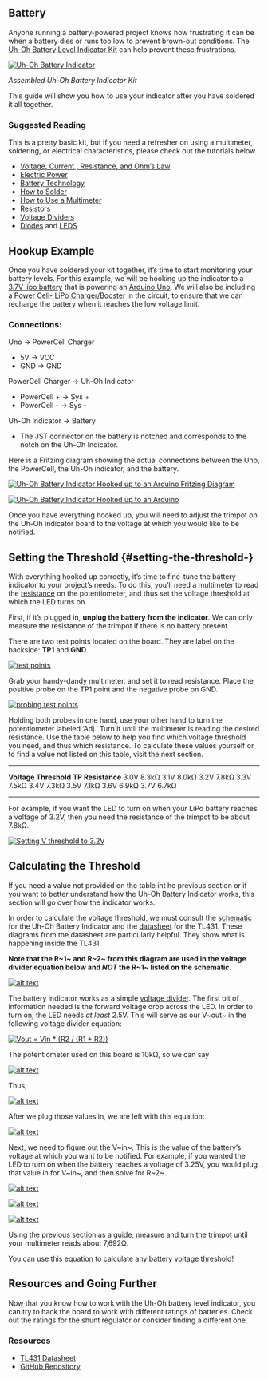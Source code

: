 Battery
-------
 
Anyone running a battery-powered project knows how frustrating it can be when a battery dies or runs too low to prevent brown-out conditions. The
[Uh-Oh Battery Level Indicator Kit](https://www.sparkfun.com/products/11087) can help prevent these frustrations.

[![Uh-Oh Battery
Indicator](./Uh-Oh%20Battery%20Level%20Indicator%20Hookup%20Guide%20-%20learn.sparkfun.com_files/11087-03.jpg)](./Uh-Oh%20Battery%20Level%20Indicator%20Hookup%20Guide%20-%20learn.sparkfun.com_files/11087-03.jpg)

*Assembled Uh-Oh Battery Indicator Kit*

This guide will show you how to use your indicator after you have
soldered it all together.

### Suggested Reading

This is a pretty basic kit, but if you need a refresher on using a
multimeter, soldering, or electrical characteristics, please check out
the tutorials below.

-   [Voltage, Current , Resistance, and Ohm’s Law](https://learn.sparkfun.com/tutorials/voltage-current-resistance-and-ohms-law)
-   [Electric Power](https://learn.sparkfun.com/tutorials/electric-power)
-   [Battery Technology](https://learn.sparkfun.com/tutorials/battery-technologies)
-   [How to Solder](https://learn.sparkfun.com/tutorials/how-to-solder---through-hole-soldering)
-   [How to Use a Multimeter](https://learn.sparkfun.com/tutorials/how-to-use-a-multimeter)
-   [Resistors](https://learn.sparkfun.com/tutorials/resistors)
-   [Voltage Dividers](https://learn.sparkfun.com/tutorials/voltage-dividers)
-   [Diodes](https://learn.sparkfun.com/tutorials/diodes) and 
    [LEDS](https://learn.sparkfun.com/tutorials/light-emitting-diodes-leds)



Hookup Example
--------------

Once you have soldered your kit together, it’s time to start monitoring your battery levels. For this example, we will be hooking up the indicator to a [3.7V lipo battery](https://www.sparkfun.com/products/341) that is powering an [Arduino Uno](https://www.sparkfun.com/products/11021). We will also be including a [Power Cell- LiPo Charger/Booster](https://www.sparkfun.com/products/11231) in the circuit, to ensure that we can recharge the battery when it reaches the low voltage limit.

### Connections:

Uno → PowerCell Charger

-   5V → VCC
-   GND → GND

PowerCell Charger → Uh-Oh Indicator

-   PowerCell + → Sys +
-   PowerCell - → Sys -

Uh-Oh Indicator → Battery

-   The JST connector on the battery is notched and corresponds to the
    notch on the Uh-Oh Indicator.

Here is a Fritzing diagram showing the actual connections between the Uno, the PowerCell, the Uh-Oh indicator, and the battery.

[![Uh-Oh Battery Indicator Hooked up to an Arduino Fritzing Diagram](./Uh-Oh%20Battery%20Level%20Indicator%20Hookup%20Guide%20-%20learn.sparkfun.com_files/Uh-Oh_batteryHookUp_bb.jpg)](https://cdn.sparkfun.com/assets/d/5/4/6/0/Uh-Oh_batteryHookUp_bb.jpg)

[![Uh-Oh Battery Indicator Hooked up to an Arduino](./Uh-Oh%20Battery%20Level%20Indicator%20Hookup%20Guide%20-%20learn.sparkfun.com_files/Uh_Oh_Battery_Indicator_Hookup_Guide-01.jpg)](https://cdn.sparkfun.com/assets/learn_tutorials/2/0/4/Uh_Oh_Battery_Indicator_Hookup_Guide-01.jpg)

Once you have everything hooked up, you will need to adjust the trimpot
on the Uh-Oh indicator board to the voltage at which you would like to
be notified.


Setting the Threshold {#setting-the-threshold-}
---------------------

With everything hooked up correctly, it’s time to fine-tune the battery
indicator to your project’s needs. To do this, you’ll need a multimeter
to read the [resistance](https://learn.sparkfun.com/tutorials/how-to-use-a-multimeter/measuring-resistance) on the potentiometer, and thus set the voltage threshold at which the LED turns on.

First, if it’s plugged in, **unplug the battery from the indicator**. We
can only measure the resistance of the trimpot if there is no battery
present.

There are two test points located on the board. They are label on the
backside: **TP1** and **GND**.

[![test points](./Uh-Oh%20Battery%20Level%20Indicator%20Hookup%20Guide%20-%20learn.sparkfun.com_files/Uh_Oh_Battery_Indicator_Hookup_Guide-02.jpg)](https://cdn.sparkfun.com/assets/learn_tutorials/2/0/4/Uh_Oh_Battery_Indicator_Hookup_Guide-02.jpg)

Grab your handy-dandy multimeter, and set it to read resistance. Place
the positive probe on the TP1 point and the negative probe on GND.

[![probing test points](./Uh-Oh%20Battery%20Level%20Indicator%20Hookup%20Guide%20-%20learn.sparkfun.com_files/Uh_Oh_Battery_Indicator_Hookup_Guide-06.jpg)](https://cdn.sparkfun.com/assets/learn_tutorials/2/0/4/Uh_Oh_Battery_Indicator_Hookup_Guide-06.jpg)

Holding both probes in one hand, use your other hand to turn the potentiometer labeled ‘Adj.’ Turn it until the multimeter is reading the
desired resistance. Use the table below to help you find which voltage
threshold you need, and thus which resistance. To calculate these values
yourself or to find a value not listed on this table, visit the next
section.

  ----------------------- -------------------
  **Voltage Threshold**   **TP Resistance**
  3.0V                    8.3kΩ
  3.1V                    8.0kΩ
  3.2V                    7.8kΩ
  3.3V                    7.5kΩ
  3.4V                    7.3kΩ
  3.5V                    7.1kΩ
  3.6V                    6.9kΩ
  3.7V                    6.7kΩ
  ----------------------- -------------------

For example, if you want the LED to turn on when your LiPo battery
reaches a voltage of 3.2V, then you need the resistance of the trimpot
to be about 7.8kΩ.

[![Setting V threshold to
3.2V](./Uh-Oh%20Battery%20Level%20Indicator%20Hookup%20Guide%20-%20learn.sparkfun.com_files/Uh_Oh_Battery_Indicator_Hookup_Guide-04.jpg)](https://cdn.sparkfun.com/assets/learn_tutorials/2/0/4/Uh_Oh_Battery_Indicator_Hookup_Guide-04.jpg)


Calculating the Threshold
-------------------------

If you need a value not provided on the table int he previous section or
if you want to better understand how the Uh-Oh Battery Indicator works,
this section will go over how the indicator works.

In order to calculate the voltage threshold, we must consult the [schematic](http://cdn.sparkfun.com/datasheets/Kits/UhOh-v11_corrected.pdf) for the Uh-Oh Battery Indicator and the [datasheet](http://cdn.sparkfun.com/datasheets/Kits/TL431-D.pdf) for the TL431. These diagrams from the datasheet are particularly helpful. They show what is happening inside the TL431.

**Note that the R~1~ and R~2~ from this diagram are used in the voltage
divider equation below and *NOT* the R~1~ listed on the schematic.**

[![alt
text](./Uh-Oh%20Battery%20Level%20Indicator%20Hookup%20Guide%20-%20learn.sparkfun.com_files/datasheet.jpg)](https://cdn.sparkfun.com/assets/learn_tutorials/2/0/4/datasheet.jpg)

The battery indicator works as a simple [voltage divider](https://learn.sparkfun.com/tutorials/voltage-dividers). The first bit of information needed is the forward voltage drop across the LED. In order to turn on, the LED needs *at least* 2.5V. This will serve as our V~out~ in the following voltage divider equation:

[![Vout = Vin \* (R2 / (R1 + R2))](./Uh-Oh%20Battery%20Level%20Indicator%20Hookup%20Guide%20-%20learn.sparkfun.com_files/CodeCogsEqn.gif)](./Uh-Oh%20Battery%20Level%20Indicator%20Hookup%20Guide%20-%20learn.sparkfun.com_files/CodeCogsEqn.gif)

The potentiometer used on this board is 10kΩ, so we can say

[![alt text](./Uh-Oh%20Battery%20Level%20Indicator%20Hookup%20Guide%20-%20learn.sparkfun.com_files/CodeCogsEqn_2_.gif)](./Uh-Oh%20Battery%20Level%20Indicator%20Hookup%20Guide%20-%20learn.sparkfun.com_files/CodeCogsEqn_2_.gif)

Thus,

[![alt
text](./Uh-Oh%20Battery%20Level%20Indicator%20Hookup%20Guide%20-%20learn.sparkfun.com_files/res.gif)](./Uh-Oh%20Battery%20Level%20Indicator%20Hookup%20Guide%20-%20learn.sparkfun.com_files/res.gif)

After we plug those values in, we are left with this equation:

[![alt
text](./Uh-Oh%20Battery%20Level%20Indicator%20Hookup%20Guide%20-%20learn.sparkfun.com_files/2.gif)](./Uh-Oh%20Battery%20Level%20Indicator%20Hookup%20Guide%20-%20learn.sparkfun.com_files/2.gif)

Next, we need to figure out the V~in~. This is the value of the
battery’s voltage at which you want to be notified. For example, if you
wanted the LED to turn on when the battery reaches a voltage of 3.25V,
you would plug that value in for V~in~, and then solve for R~2~.

[![alt
text](./Uh-Oh%20Battery%20Level%20Indicator%20Hookup%20Guide%20-%20learn.sparkfun.com_files/3.gif)](./Uh-Oh%20Battery%20Level%20Indicator%20Hookup%20Guide%20-%20learn.sparkfun.com_files/3.gif)

[![alt
text](./Uh-Oh%20Battery%20Level%20Indicator%20Hookup%20Guide%20-%20learn.sparkfun.com_files/4.gif)](./Uh-Oh%20Battery%20Level%20Indicator%20Hookup%20Guide%20-%20learn.sparkfun.com_files/4.gif)

[![alt
text](./Uh-Oh%20Battery%20Level%20Indicator%20Hookup%20Guide%20-%20learn.sparkfun.com_files/5.gif)](./Uh-Oh%20Battery%20Level%20Indicator%20Hookup%20Guide%20-%20learn.sparkfun.com_files/5.gif)

Using the previous section as a guide, measure and turn the trimpot
until your multimeter reads about 7,692Ω.

You can use this equation to calculate any battery voltage threshold!

Resources and Going Further
---------------------------

Now that you know how to work with the Uh-Oh battery level indicator,
you can try to hack the board to work with different ratings of
batteries. Check out the ratings for the shunt regulator or consider
finding a different one.

### Resources

-   [TL431
    Datasheet](https://cdn.sparkfun.com/datasheets/Kits/TL431-D.pdf)
-   [GitHub
    Repository](https://github.com/sparkfun/Uh-Oh_Battery_Indicator)


